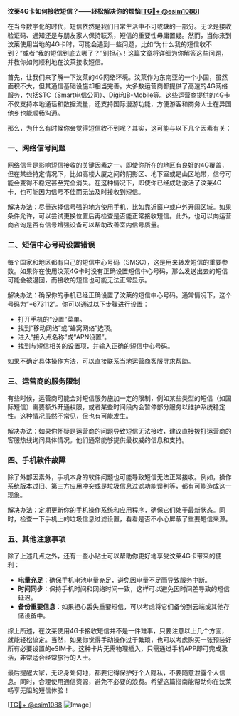 **汶莱4G卡如何接收短信？——轻松解决你的烦恼[[TG💪+ @esim1088](https://t.me/s/esim1088)]**

在当今数字化的时代，短信依然是我们日常生活中不可或缺的一部分。无论是接收验证码、通知还是与朋友家人保持联系，短信的重要性毋庸置疑。然而，当你来到汶莱使用当地的4G卡时，可能会遇到一些问题，比如“为什么我的短信收不到？”或者“我的短信到底去哪了？”别担心！这篇文章将详细为你解答这些问题，并教你如何顺利地在汶莱接收短信。

首先，让我们来了解一下汶莱的4G网络环境。汶莱作为东南亚的一个小国，虽然面积不大，但其通信基础设施却相当完善。大多数运营商都提供了高速的4G网络服务，包括STC（Smart电信公司）、Digi和B-Mobile等。这些运营商提供的4G卡不仅支持本地通话和数据流量，还支持国际漫游功能，方便游客和商务人士在异国他乡也能顺畅沟通。

那么，为什么有时候你会觉得短信收不到呢？其实，这可能与以下几个因素有关：

### 一、网络信号问题

网络信号是影响短信接收的关键因素之一。即使你所在的地区有良好的4G覆盖，但在某些特定情况下，比如高楼大厦之间的阴影区、地下室或是山区地带，信号可能会变得不稳定甚至完全消失。在这种情况下，即使你已经成功激活了汶莱4G卡，也可能因为信号不佳而无法及时接收到短信。

解决办法：尽量选择信号强的地方使用手机，比如靠近窗户或户外开阔区域。如果条件允许，可以尝试更换位置后再检查是否能正常接收短信。此外，也可以向运营商咨询是否有信号增强设备可以帮助改善室内信号质量。

### 二、短信中心号码设置错误

每个国家和地区都有自己的短信中心号码（SMSC），这是用来转发短信的重要参数。如果你在使用汶莱4G卡时没有正确设置短信中心号码，那么发送出去的短信可能会被退回，而接收的短信也可能无法正常显示。

解决办法：确保你的手机已经正确设置了汶莱的短信中心号码。通常情况下，这个号码为“+673112”。你可以通过以下步骤进行设置：
- 打开手机的“设置”菜单。
- 找到“移动网络”或“蜂窝网络”选项。
- 进入“接入点名称”或“APN设置”。
- 找到与短信相关的设置项，并输入正确的短信中心号码。

如果不确定具体操作方法，可以直接联系当地运营商客服寻求帮助。

### 三、运营商的服务限制

有些时候，运营商可能会对短信服务施加一定的限制，例如某些类型的短信（如国际短信）需要额外开通权限，或者某些时间段内会暂停部分服务以维护系统稳定性。这种情况虽然不常见，但也有可能发生。

解决办法：如果你怀疑是运营商的问题导致短信无法接收，建议直接拨打运营商的客服热线询问具体情况。他们通常能够提供最权威的信息和支持。

### 四、手机软件故障

除了外部因素外，手机本身的软件问题也可能导致短信无法正常接收。例如，操作系统版本过旧、第三方应用冲突或是垃圾信息过滤功能误判等，都有可能造成这一现象。

解决办法：定期更新你的手机操作系统和应用程序，确保它们处于最新状态。同时，检查一下手机上的垃圾信息过滤设置，看看是否不小心屏蔽了重要短信来源。

### 五、其他注意事项

除了上述几点之外，还有一些小贴士可以帮助你更好地享受汶莱4G卡带来的便利：

- **电量充足**：确保手机电池电量充足，避免因电量不足而导致服务中断。
- **时间同步**：保持手机时间和网络时间一致，这样可以避免因时间差导致的短信延迟。
- **备份重要信息**：如果担心丢失重要短信，可以考虑将它们备份到云端或其他存储设备中。

综上所述，在汶莱使用4G卡接收短信并不是一件难事，只要注意以上几个方面，就能轻松搞定。当然，如果你觉得手动操作过于繁琐，也可以考虑购买一张预装好所有必要设置的eSIM卡。这种卡片无需物理插入，只需通过手机APP即可完成激活，非常适合经常旅行的人士。

最后提醒大家，无论身处何地，都要记得保护好个人隐私，不要随意泄露个人信息。同时，合理使用通信资源，避免不必要的浪费。希望这篇指南能帮助你在汶莱畅享无阻的短信体验！

[[TG💪+ @esim1088](https://t.me/s/esim1088) ![Image](https://i.postimg.cc/4NQfJmqS/Snipaste-2025-05-13-00-14-12.png)]